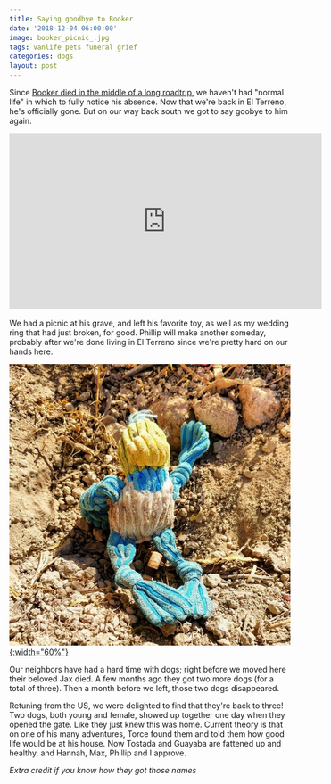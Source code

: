 ```yaml
---
title: Saying goodbye to Booker
date: '2018-12-04 06:00:00'
image: booker_picnic_.jpg
tags: vanlife pets funeral grief
categories: dogs
layout: post
---
```


Since [Booker died in the middle of a long roadtrip,](https://reverdecer.annalisagross.com/2018/10/22/bookers-last-stop/) we haven't had "normal life" in which to fully  notice his absence. Now that we're back in El Terreno, he's officially gone. But on our way back south we got to say goobye to him again.

<iframe width="560" height="315" src="https://www.youtube-nocookie.com/embed/TwP_GRy-m_o" frameborder="0" allow="accelerometer; autoplay; encrypted-media; gyroscope; picture-in-picture" allowfullscreen></iframe>

We had a picnic at his grave, and left his favorite toy, as well as my wedding ring that had just broken, for good. Phillip will make another someday, probably after we're done living in El Terreno since we're pretty hard on our hands here.

[![](/images/booker_grave5_.jpg){:width="60%"}](/images/booker_grave5.jpg)

Our neighbors have had a hard time with dogs; right before we moved here their beloved Jax died. A few months ago they got two more dogs (for a total of three). Then a month before we left, those two dogs disappeared.

Retuning from the US, we were delighted to find that they're back to three! Two dogs, both young and female, showed up together one day when they opened the gate. Like they just knew this was home. Current theory is that on one of his many adventures, Torce found them and told them how good life would be at his house. Now Tostada and Guayaba are fattened up and healthy, and Hannah, Max, Phillip and I approve.

*Extra credit if you know how they got those names*